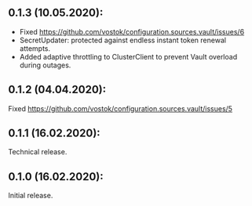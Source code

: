 ## 0.1.3 (10.05.2020):

- Fixed https://github.com/vostok/configuration.sources.vault/issues/6
- SecretUpdater: protected against endless instant token renewal attempts.
- Added adaptive throttling to ClusterClient to prevent Vault overload during outages.

## 0.1.2 (04.04.2020):

Fixed https://github.com/vostok/configuration.sources.vault/issues/5

## 0.1.1 (16.02.2020):

Technical release.

## 0.1.0 (16.02.2020):

Initial release.